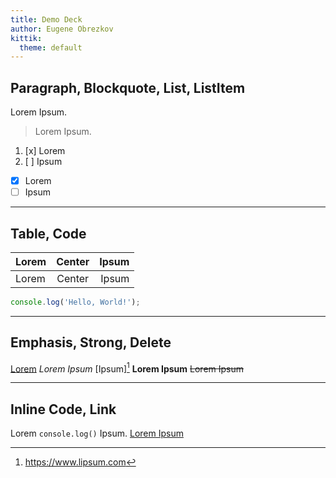 ```yaml
---
title: Demo Deck
author: Eugene Obrezkov
kittik:
  theme: default
---
```


## Paragraph, Blockquote, List, ListItem

Lorem Ipsum.

> Lorem Ipsum.

1. [x] Lorem
2. [ ] Ipsum

* [x] Lorem
* [ ] Ipsum

---

## Table, Code

| Lorem | Center | Ipsum |
| :---- | :----: | ----: |
| Lorem | Center | Ipsum |

```typescript highlight-line="2"
console.log('Hello, World!');
```

---

## Emphasis, Strong, Delete

[Lorem][Lorem] _Lorem Ipsum_
[Ipsum][^Lorem] __Lorem Ipsum__
~~Lorem Ipsum~~

---

## Inline Code, Link

Lorem `console.log()` Ipsum.
[Lorem Ipsum](https://www.lipsum.com)

[Lorem]: https://www.lipsum.com
[^Lorem]: https://www.lipsum.com
